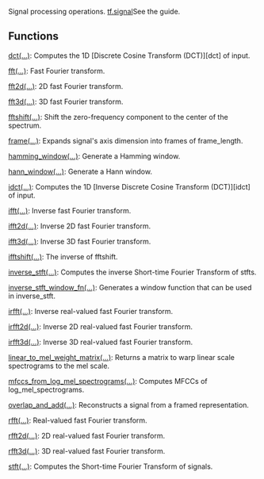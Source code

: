
Signal processing operations.
[tf.signal](https://tensorflow.org/api_guides/python/contrib.signal)See the  guide.

## Functions
[dct(...)](https://www.tensorflow.org/api_docs/python/tf/signal/dct): Computes the 1D [Discrete Cosine Transform (DCT)][dct] of input.

[fft(...)](https://www.tensorflow.org/api_docs/python/tf/signal/fft): Fast Fourier transform.

[fft2d(...)](https://www.tensorflow.org/api_docs/python/tf/signal/fft2d): 2D fast Fourier transform.

[fft3d(...)](https://www.tensorflow.org/api_docs/python/tf/signal/fft3d): 3D fast Fourier transform.

[fftshift(...)](https://www.tensorflow.org/api_docs/python/tf/signal/fftshift): Shift the zero-frequency component to the center of the spectrum.

[frame(...)](https://www.tensorflow.org/api_docs/python/tf/signal/frame): Expands signal's axis dimension into frames of frame_length.

[hamming_window(...)](https://www.tensorflow.org/api_docs/python/tf/signal/hamming_window): Generate a Hamming window.

[hann_window(...)](https://www.tensorflow.org/api_docs/python/tf/signal/hann_window): Generate a Hann window.

[idct(...)](https://www.tensorflow.org/api_docs/python/tf/signal/idct): Computes the 1D [Inverse Discrete Cosine Transform (DCT)][idct] of input.

[ifft(...)](https://www.tensorflow.org/api_docs/python/tf/signal/ifft): Inverse fast Fourier transform.

[ifft2d(...)](https://www.tensorflow.org/api_docs/python/tf/signal/ifft2d): Inverse 2D fast Fourier transform.

[ifft3d(...)](https://www.tensorflow.org/api_docs/python/tf/signal/ifft3d): Inverse 3D fast Fourier transform.

[ifftshift(...)](https://www.tensorflow.org/api_docs/python/tf/signal/ifftshift): The inverse of fftshift.

[inverse_stft(...)](https://www.tensorflow.org/api_docs/python/tf/signal/inverse_stft): Computes the inverse Short-time Fourier Transform of stfts.

[inverse_stft_window_fn(...)](https://www.tensorflow.org/api_docs/python/tf/signal/inverse_stft_window_fn): Generates a window function that can be used in inverse_stft.

[irfft(...)](https://www.tensorflow.org/api_docs/python/tf/signal/irfft): Inverse real-valued fast Fourier transform.

[irfft2d(...)](https://www.tensorflow.org/api_docs/python/tf/signal/irfft2d): Inverse 2D real-valued fast Fourier transform.

[irfft3d(...)](https://www.tensorflow.org/api_docs/python/tf/signal/irfft3d): Inverse 3D real-valued fast Fourier transform.

[linear_to_mel_weight_matrix(...)](https://www.tensorflow.org/api_docs/python/tf/signal/linear_to_mel_weight_matrix): Returns a matrix to warp linear scale spectrograms to the mel scale.

[mfccs_from_log_mel_spectrograms(...)](https://www.tensorflow.org/api_docs/python/tf/signal/mfccs_from_log_mel_spectrograms): Computes MFCCs of log_mel_spectrograms.

[overlap_and_add(...)](https://www.tensorflow.org/api_docs/python/tf/signal/overlap_and_add): Reconstructs a signal from a framed representation.

[rfft(...)](https://www.tensorflow.org/api_docs/python/tf/signal/rfft): Real-valued fast Fourier transform.

[rfft2d(...)](https://www.tensorflow.org/api_docs/python/tf/signal/rfft2d): 2D real-valued fast Fourier transform.

[rfft3d(...)](https://www.tensorflow.org/api_docs/python/tf/signal/rfft3d): 3D real-valued fast Fourier transform.

[stft(...)](https://www.tensorflow.org/api_docs/python/tf/signal/stft): Computes the Short-time Fourier Transform of signals.

